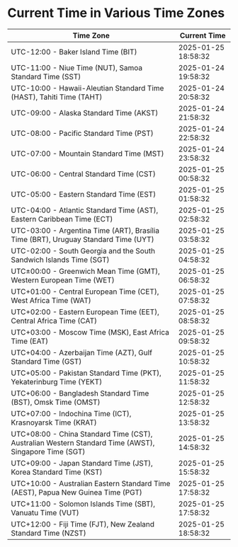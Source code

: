 # Current Time in Various Time Zones

| Time Zone | Current Time |
|-----------|--------------|
| UTC-12:00 - Baker Island Time (BIT) | 2025-01-25 18:58:32 |
| UTC-11:00 - Niue Time (NUT), Samoa Standard Time (SST) | 2025-01-24 19:58:32 |
| UTC-10:00 - Hawaii-Aleutian Standard Time (HAST), Tahiti Time (TAHT) | 2025-01-24 20:58:32 |
| UTC-09:00 - Alaska Standard Time (AKST) | 2025-01-24 21:58:32 |
| UTC-08:00 - Pacific Standard Time (PST) | 2025-01-24 22:58:32 |
| UTC-07:00 - Mountain Standard Time (MST) | 2025-01-24 23:58:32 |
| UTC-06:00 - Central Standard Time (CST) | 2025-01-25 00:58:32 |
| UTC-05:00 - Eastern Standard Time (EST) | 2025-01-25 01:58:32 |
| UTC-04:00 - Atlantic Standard Time (AST), Eastern Caribbean Time (ECT) | 2025-01-25 02:58:32 |
| UTC-03:00 - Argentina Time (ART), Brasília Time (BRT), Uruguay Standard Time (UYT) | 2025-01-25 03:58:32 |
| UTC-02:00 - South Georgia and the South Sandwich Islands Time (SGT) | 2025-01-25 04:58:32 |
| UTC±00:00 - Greenwich Mean Time (GMT), Western European Time (WET) | 2025-01-25 06:58:32 |
| UTC+01:00 - Central European Time (CET), West Africa Time (WAT) | 2025-01-25 07:58:32 |
| UTC+02:00 - Eastern European Time (EET), Central Africa Time (CAT) | 2025-01-25 08:58:32 |
| UTC+03:00 - Moscow Time (MSK), East Africa Time (EAT) | 2025-01-25 09:58:32 |
| UTC+04:00 - Azerbaijan Time (AZT), Gulf Standard Time (GST) | 2025-01-25 10:58:32 |
| UTC+05:00 - Pakistan Standard Time (PKT), Yekaterinburg Time (YEKT) | 2025-01-25 11:58:32 |
| UTC+06:00 - Bangladesh Standard Time (BST), Omsk Time (OMST) | 2025-01-25 12:58:32 |
| UTC+07:00 - Indochina Time (ICT), Krasnoyarsk Time (KRAT) | 2025-01-25 13:58:32 |
| UTC+08:00 - China Standard Time (CST), Australian Western Standard Time (AWST), Singapore Time (SGT) | 2025-01-25 14:58:32 |
| UTC+09:00 - Japan Standard Time (JST), Korea Standard Time (KST) | 2025-01-25 15:58:32 |
| UTC+10:00 - Australian Eastern Standard Time (AEST), Papua New Guinea Time (PGT) | 2025-01-25 17:58:32 |
| UTC+11:00 - Solomon Islands Time (SBT), Vanuatu Time (VUT) | 2025-01-25 17:58:32 |
| UTC+12:00 - Fiji Time (FJT), New Zealand Standard Time (NZST) | 2025-01-25 18:58:32 |
